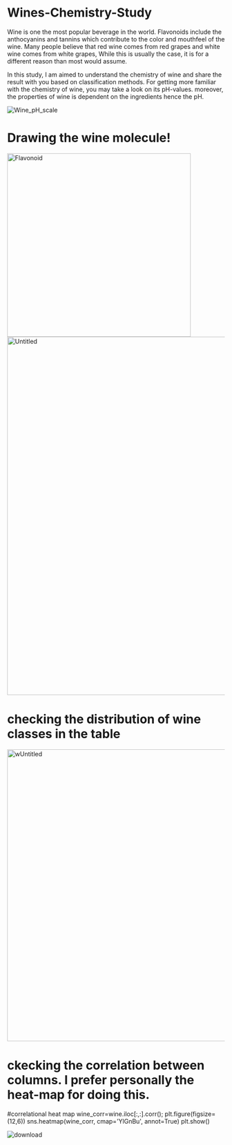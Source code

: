 # Wines-Chemistry-Study
Wine is one the most popular beverage in the world. Flavonoids include the anthocyanins and tannins which contribute to the color and mouthfeel of the wine. Many people believe that red wine comes from red grapes and white wine comes from white grapes, While this is usually the case, it is for a different reason than most would assume.

In this study, I am aimed to understand the chemistry of wine and share the result with you based on classification methods. For getting more familiar with the chemistry of wine, you may take a look on its pH-values. moreover, the properties of wine is dependent on the ingredients hence the pH.



![Wine_pH_scale](https://user-images.githubusercontent.com/64262003/113576525-014ee680-9620-11eb-9e43-5a94bf3fe52c.png)

# Drawing the wine molecule!
<img width="425" alt="Flavonoid" src="https://user-images.githubusercontent.com/64262003/113578025-78857a00-9622-11eb-838b-988412461778.png">


<img width="830" alt="Untitled" src="https://user-images.githubusercontent.com/64262003/113577459-97374100-9621-11eb-88a5-6135e913cd82.png">



# checking the distribution of wine classes in the table
<img width="676" alt="wUntitled" src="https://user-images.githubusercontent.com/64262003/113578347-f5185880-9622-11eb-9d68-e3ad8599c38a.png">

    
# ckecking the correlation between columns. I prefer personally the heat-map for doing this.
#correlational heat map
wine_corr=wine.iloc[:,:].corr();
plt.figure(figsize=(12,6))
sns.heatmap(wine_corr, cmap='YlGnBu', annot=True)
    plt.show()
    
![download](https://user-images.githubusercontent.com/64262003/113577826-2cd2d080-9622-11eb-933d-52049a086dc6.png)

